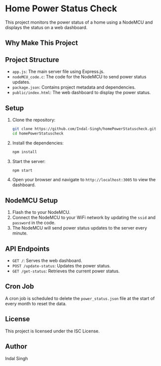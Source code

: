 # Home Power Status Check

This project monitors the power status of a home using a NodeMCU and displays the status on a web dashboard. 

## Why Make This Project


## Project Structure

- `app.js`: The main server file using Express.js.
- `nodeMCU_code.c`: The code for the NodeMCU to send power status updates.
- `package.json`: Contains project metadata and dependencies.
- `public/index.html`: The web dashboard to display the power status.

## Setup

1. Clone the repository:
    ```sh
    git clone https://github.com/Indal-Singh/homePowerStatuscheck.git
    cd homePowerStatuscheck
    ```

2. Install the dependencies:
    ```sh
    npm install
    ```

3. Start the server:
    ```sh
    npm start
    ```

4. Open your browser and navigate to `http://localhost:3005` to view the dashboard.

## NodeMCU Setup

1. Flash the  to your NodeMCU.
2. Connect the NodeMCU to your WiFi network by updating the `ssid` and `password` in the code.
3. The NodeMCU will send power status updates to the server every minute.

## API Endpoints

- `GET /`: Serves the web dashboard.
- `POST /update-status`: Updates the power status.
- `GET /get-status`: Retrieves the current power status.

## Cron Job

A cron job is scheduled to delete the `power_status.json` file at the start of every month to reset the data.

## License

This project is licensed under the ISC License.

## Author

Indal Singh